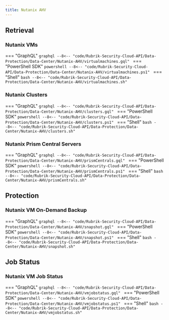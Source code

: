 ```yaml
---
title: Nutanix AHV
---
```


## Retrieval
### Nutanix VMs

=== "GraphQL"
    ```graphql
    --8<-- "code/Rubrik-Security-Cloud-API/Data-Protection/Data-Center/Nutanix-AHV/virtualmachines.gql"
    ```
=== "PowerShell SDK"
    ```powershell
    --8<-- "code/Rubrik-Security-Cloud-API/Data-Protection/Data-Center/Nutanix-AHV/virtualmachines.ps1"
    ```
=== "Shell"
    ```bash
    --8<-- "code/Rubrik-Security-Cloud-API/Data-Protection/Data-Center/Nutanix-AHV/virtualmachines.sh"
    ```

### Nutanix Clusters

=== "GraphQL"
    ```graphql
    --8<-- "code/Rubrik-Security-Cloud-API/Data-Protection/Data-Center/Nutanix-AHV/clusters.gql"
    ```
=== "PowerShell SDK"
    ```powershell
    --8<-- "code/Rubrik-Security-Cloud-API/Data-Protection/Data-Center/Nutanix-AHV/clusters.ps1"
    ```
=== "Shell"
    ```bash
    --8<-- "code/Rubrik-Security-Cloud-API/Data-Protection/Data-Center/Nutanix-AHV/clusters.sh"
    ```

### Nutanix Prism Central Servers

=== "GraphQL"
    ```graphql
    --8<-- "code/Rubrik-Security-Cloud-API/Data-Protection/Data-Center/Nutanix-AHV/prismCentrals.gql"
    ```
=== "PowerShell SDK"
    ```powershell
    --8<-- "code/Rubrik-Security-Cloud-API/Data-Protection/Data-Center/Nutanix-AHV/prismCentrals.ps1"
    ```
=== "Shell"
    ```bash
    --8<-- "code/Rubrik-Security-Cloud-API/Data-Protection/Data-Center/Nutanix-AHV/prismCentrals.sh"
    ```

## Protection
### Nutanix VM On-Demand Backup

=== "GraphQL"
    ```graphql
    --8<-- "code/Rubrik-Security-Cloud-API/Data-Protection/Data-Center/Nutanix-AHV/snapshot.gql"
    ```
=== "PowerShell SDK"
    ```powershell
    --8<-- "code/Rubrik-Security-Cloud-API/Data-Protection/Data-Center/Nutanix-AHV/snapshot.ps1"
    ```
=== "Shell"
    ```bash
    --8<-- "code/Rubrik-Security-Cloud-API/Data-Protection/Data-Center/Nutanix-AHV/snapshot.sh"
    ```

## Job Status
### Nutanix VM Job Status

=== "GraphQL"
    ```graphql
    --8<-- "code/Rubrik-Security-Cloud-API/Data-Protection/Data-Center/Nutanix-AHV/vmjobstatus.gql"
    ```
=== "PowerShell SDK"
    ```powershell
    --8<-- "code/Rubrik-Security-Cloud-API/Data-Protection/Data-Center/Nutanix-AHV/vmjobstatus.ps1"
    ```
=== "Shell"
    ```bash
    --8<-- "code/Rubrik-Security-Cloud-API/Data-Protection/Data-Center/Nutanix-AHV/vmjobstatus.sh"
    ```